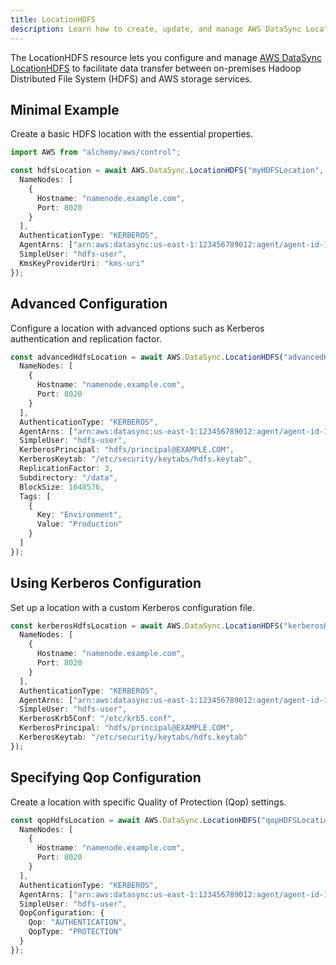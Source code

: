 ```yaml
---
title: LocationHDFS
description: Learn how to create, update, and manage AWS DataSync LocationHDFSs using Alchemy Cloud Control.
---
```


The LocationHDFS resource lets you configure and manage [AWS DataSync LocationHDFS](https://docs.aws.amazon.com/datasync/latest/userguide/) to facilitate data transfer between on-premises Hadoop Distributed File System (HDFS) and AWS storage services.

## Minimal Example

Create a basic HDFS location with the essential properties.

```ts
import AWS from "alchemy/aws/control";

const hdfsLocation = await AWS.DataSync.LocationHDFS("myHDFSLocation", {
  NameNodes: [
    {
      Hostname: "namenode.example.com",
      Port: 8020
    }
  ],
  AuthenticationType: "KERBEROS",
  AgentArns: ["arn:aws:datasync:us-east-1:123456789012:agent/agent-id-123"],
  SimpleUser: "hdfs-user",
  KmsKeyProviderUri: "kms-uri"
});
```

## Advanced Configuration

Configure a location with advanced options such as Kerberos authentication and replication factor.

```ts
const advancedHdfsLocation = await AWS.DataSync.LocationHDFS("advancedHDFSLocation", {
  NameNodes: [
    {
      Hostname: "namenode.example.com",
      Port: 8020
    }
  ],
  AuthenticationType: "KERBEROS",
  AgentArns: ["arn:aws:datasync:us-east-1:123456789012:agent/agent-id-123"],
  SimpleUser: "hdfs-user",
  KerberosPrincipal: "hdfs/principal@EXAMPLE.COM",
  KerberosKeytab: "/etc/security/keytabs/hdfs.keytab",
  ReplicationFactor: 3,
  Subdirectory: "/data",
  BlockSize: 1048576,
  Tags: [
    {
      Key: "Environment",
      Value: "Production"
    }
  ]
});
```

## Using Kerberos Configuration

Set up a location with a custom Kerberos configuration file.

```ts
const kerberosHdfsLocation = await AWS.DataSync.LocationHDFS("kerberosHDFSLocation", {
  NameNodes: [
    {
      Hostname: "namenode.example.com",
      Port: 8020
    }
  ],
  AuthenticationType: "KERBEROS",
  AgentArns: ["arn:aws:datasync:us-east-1:123456789012:agent/agent-id-123"],
  SimpleUser: "hdfs-user",
  KerberosKrb5Conf: "/etc/krb5.conf",
  KerberosPrincipal: "hdfs/principal@EXAMPLE.COM",
  KerberosKeytab: "/etc/security/keytabs/hdfs.keytab"
});
```

## Specifying Qop Configuration

Create a location with specific Quality of Protection (Qop) settings.

```ts
const qopHdfsLocation = await AWS.DataSync.LocationHDFS("qopHDFSLocation", {
  NameNodes: [
    {
      Hostname: "namenode.example.com",
      Port: 8020
    }
  ],
  AuthenticationType: "KERBEROS",
  AgentArns: ["arn:aws:datasync:us-east-1:123456789012:agent/agent-id-123"],
  SimpleUser: "hdfs-user",
  QopConfiguration: {
    Qop: "AUTHENTICATION",
    QopType: "PROTECTION"
  }
});
```